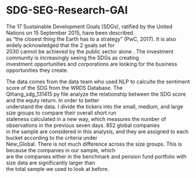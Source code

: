# SDG-SEG-Research-GAI

The 17 Sustainable Development Goals (SDGs), ratified by the United Nations on 15 September 2015, have been described<br/>
as “the closest thing the Earth has to a strategy” (PwC, 2017). It is also widely acknowledged that the 2 goals set for<br/>
2030 cannot be achieved by the public sector alone . The investment community is increasingly seeing the SDGs as creating<br/>
investment opportunities and corporations are looking for the business opportunities they create.<br/>

The data comes from the data team who used NLP to calculte the sentiment score of the SDG from the WRDS Database. The  <br/>
QIhang_sdg_131415 py file analyze the relationship between the SDG score and the equty return. In order to better  <br/>
understand  the data. I divide the tickers into the small, medium, and large size groups to compare their overall short run <br/> staleness calculated in a new way, which measures the number of observations in the previous seven days. 852 global companies <br/>
in the sample are considered in this analysis, and they are assigned to each bucket according to the criteria under<br/>
New_Global. There is not much difference across the size groups. This is because the companies in our sample, which<br/>
are the companies either in the benchmark and pension fund portfolio with size data are significantly larger than <br/>
the total sample we used to look at before.<br/>

